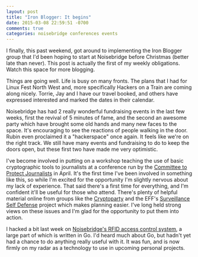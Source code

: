 ```yaml
---
layout: post
title: "Iron Blogger: It begins"
date: 2015-03-08 22:59:51 -0700
comments: true
categories: noisebridge conferences events
---
```


I finally, this past weekend, got around to implementing the Iron Blogger group that I'd been hoping to start at Noisebridge before Christmas (better late than never). This post is actually the first of my weekly obligations. Watch this space for more blogging.

Things are going well. Life is busy on many fronts. The plans that I had for Linux Fest North West and, more specifically Hackers on a Train are coming along nicely. Torrie, Jay and I have our travel booked, and others have expressed interested and marked the dates in their calendar.

Noisebridge has had 2 really wonderful fundraising events in the last few weeks, first the revival of 5 minutes of fame, and the second an awesome party  which have brought some old hands and many new faces to the space. It's encouraging to see the reactions of people walking in the door. Rubin even proclaimed it a "hackerspace" once again. It feels like we're on the right track. We still have many events and fundraising to do to keep the doors open, but these first two have made me very optimistic.

I've become involved in putting on a workshop teaching the use of basic cryptographic tools to journalists at a conference run by the [Committee to Protect Journalists](https://www.cpj.org/) in April. It's the first time I've been involved in something like this, so while I'm excited for the opportunity I'm slightly nervous about my lack of experience. That said there's a first time for everything, and I'm confident it'll be useful for those who attend. There's plenty of helpful material online from groups like the [Cryptoparty](http://www.cryptoparty.in/) and the EFF's [Surveillance Self Defense](https://ssd.eff.org/en) project which makes planning easier. I've long held strong views on these issues and I'm glad for the opportunity to put them into action.

I hacked a bit last week on [Noisebridge's RFID access control system](github.com/hzeller/rfid-access-control), a large part of which is written in Go. I'd heard much about Go, but hadn't yet had a chance to do anything really useful with it. It was fun, and is now firmly on my radar as a technology to use in upcoming personal projects.
